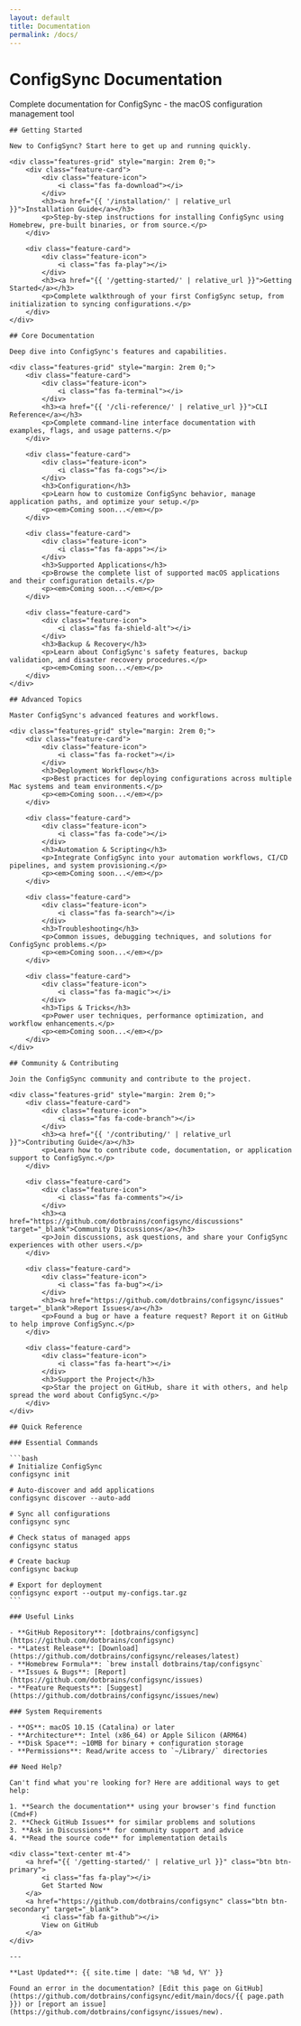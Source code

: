 ```yaml
---
layout: default
title: Documentation
permalink: /docs/
---
```


<div class="content">
    <h1>ConfigSync Documentation</h1>
    <p class="section-subtitle">
        Complete documentation for ConfigSync - the macOS configuration management tool
    </p>

    ## Getting Started

    New to ConfigSync? Start here to get up and running quickly.

    <div class="features-grid" style="margin: 2rem 0;">
        <div class="feature-card">
            <div class="feature-icon">
                <i class="fas fa-download"></i>
            </div>
            <h3><a href="{{ '/installation/' | relative_url }}">Installation Guide</a></h3>
            <p>Step-by-step instructions for installing ConfigSync using Homebrew, pre-built binaries, or from source.</p>
        </div>

        <div class="feature-card">
            <div class="feature-icon">
                <i class="fas fa-play"></i>
            </div>
            <h3><a href="{{ '/getting-started/' | relative_url }}">Getting Started</a></h3>
            <p>Complete walkthrough of your first ConfigSync setup, from initialization to syncing configurations.</p>
        </div>
    </div>

    ## Core Documentation

    Deep dive into ConfigSync's features and capabilities.

    <div class="features-grid" style="margin: 2rem 0;">
        <div class="feature-card">
            <div class="feature-icon">
                <i class="fas fa-terminal"></i>
            </div>
            <h3><a href="{{ '/cli-reference/' | relative_url }}">CLI Reference</a></h3>
            <p>Complete command-line interface documentation with examples, flags, and usage patterns.</p>
        </div>

        <div class="feature-card">
            <div class="feature-icon">
                <i class="fas fa-cogs"></i>
            </div>
            <h3>Configuration</h3>
            <p>Learn how to customize ConfigSync behavior, manage application paths, and optimize your setup.</p>
            <p><em>Coming soon...</em></p>
        </div>

        <div class="feature-card">
            <div class="feature-icon">
                <i class="fas fa-apps"></i>
            </div>
            <h3>Supported Applications</h3>
            <p>Browse the complete list of supported macOS applications and their configuration details.</p>
            <p><em>Coming soon...</em></p>
        </div>

        <div class="feature-card">
            <div class="feature-icon">
                <i class="fas fa-shield-alt"></i>
            </div>
            <h3>Backup & Recovery</h3>
            <p>Learn about ConfigSync's safety features, backup validation, and disaster recovery procedures.</p>
            <p><em>Coming soon...</em></p>
        </div>
    </div>

    ## Advanced Topics

    Master ConfigSync's advanced features and workflows.

    <div class="features-grid" style="margin: 2rem 0;">
        <div class="feature-card">
            <div class="feature-icon">
                <i class="fas fa-rocket"></i>
            </div>
            <h3>Deployment Workflows</h3>
            <p>Best practices for deploying configurations across multiple Mac systems and team environments.</p>
            <p><em>Coming soon...</em></p>
        </div>

        <div class="feature-card">
            <div class="feature-icon">
                <i class="fas fa-code"></i>
            </div>
            <h3>Automation & Scripting</h3>
            <p>Integrate ConfigSync into your automation workflows, CI/CD pipelines, and system provisioning.</p>
            <p><em>Coming soon...</em></p>
        </div>

        <div class="feature-card">
            <div class="feature-icon">
                <i class="fas fa-search"></i>
            </div>
            <h3>Troubleshooting</h3>
            <p>Common issues, debugging techniques, and solutions for ConfigSync problems.</p>
            <p><em>Coming soon...</em></p>
        </div>

        <div class="feature-card">
            <div class="feature-icon">
                <i class="fas fa-magic"></i>
            </div>
            <h3>Tips & Tricks</h3>
            <p>Power user techniques, performance optimization, and workflow enhancements.</p>
            <p><em>Coming soon...</em></p>
        </div>
    </div>

    ## Community & Contributing

    Join the ConfigSync community and contribute to the project.

    <div class="features-grid" style="margin: 2rem 0;">
        <div class="feature-card">
            <div class="feature-icon">
                <i class="fas fa-code-branch"></i>
            </div>
            <h3><a href="{{ '/contributing/' | relative_url }}">Contributing Guide</a></h3>
            <p>Learn how to contribute code, documentation, or application support to ConfigSync.</p>
        </div>

        <div class="feature-card">
            <div class="feature-icon">
                <i class="fas fa-comments"></i>
            </div>
            <h3><a href="https://github.com/dotbrains/configsync/discussions" target="_blank">Community Discussions</a></h3>
            <p>Join discussions, ask questions, and share your ConfigSync experiences with other users.</p>
        </div>

        <div class="feature-card">
            <div class="feature-icon">
                <i class="fas fa-bug"></i>
            </div>
            <h3><a href="https://github.com/dotbrains/configsync/issues" target="_blank">Report Issues</a></h3>
            <p>Found a bug or have a feature request? Report it on GitHub to help improve ConfigSync.</p>
        </div>

        <div class="feature-card">
            <div class="feature-icon">
                <i class="fas fa-heart"></i>
            </div>
            <h3>Support the Project</h3>
            <p>Star the project on GitHub, share it with others, and help spread the word about ConfigSync.</p>
        </div>
    </div>

    ## Quick Reference

    ### Essential Commands

    ```bash
    # Initialize ConfigSync
    configsync init

    # Auto-discover and add applications
    configsync discover --auto-add

    # Sync all configurations
    configsync sync

    # Check status of managed apps
    configsync status

    # Create backup
    configsync backup

    # Export for deployment
    configsync export --output my-configs.tar.gz
    ```

    ### Useful Links

    - **GitHub Repository**: [dotbrains/configsync](https://github.com/dotbrains/configsync)
    - **Latest Release**: [Download](https://github.com/dotbrains/configsync/releases/latest)
    - **Homebrew Formula**: `brew install dotbrains/tap/configsync`
    - **Issues & Bugs**: [Report](https://github.com/dotbrains/configsync/issues)
    - **Feature Requests**: [Suggest](https://github.com/dotbrains/configsync/issues/new)

    ### System Requirements

    - **OS**: macOS 10.15 (Catalina) or later
    - **Architecture**: Intel (x86_64) or Apple Silicon (ARM64)
    - **Disk Space**: ~10MB for binary + configuration storage
    - **Permissions**: Read/write access to `~/Library/` directories

    ## Need Help?

    Can't find what you're looking for? Here are additional ways to get help:

    1. **Search the documentation** using your browser's find function (Cmd+F)
    2. **Check GitHub Issues** for similar problems and solutions
    3. **Ask in Discussions** for community support and advice
    4. **Read the source code** for implementation details

    <div class="text-center mt-4">
        <a href="{{ '/getting-started/' | relative_url }}" class="btn btn-primary">
            <i class="fas fa-play"></i>
            Get Started Now
        </a>
        <a href="https://github.com/dotbrains/configsync" class="btn btn-secondary" target="_blank">
            <i class="fab fa-github"></i>
            View on GitHub
        </a>
    </div>

    ---

    **Last Updated**: {{ site.time | date: '%B %d, %Y' }}

    Found an error in the documentation? [Edit this page on GitHub](https://github.com/dotbrains/configsync/edit/main/docs/{{ page.path }}) or [report an issue](https://github.com/dotbrains/configsync/issues/new).
</div>
